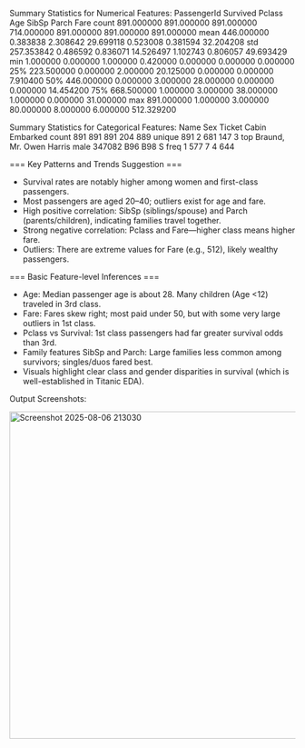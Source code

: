 Summary Statistics for Numerical Features:
       PassengerId    Survived      Pclass         Age       SibSp       Parch        Fare
count   891.000000  891.000000  891.000000  714.000000  891.000000  891.000000  891.000000
mean    446.000000    0.383838    2.308642   29.699118    0.523008    0.381594   32.204208
std     257.353842    0.486592    0.836071   14.526497    1.102743    0.806057   49.693429
min       1.000000    0.000000    1.000000    0.420000    0.000000    0.000000    0.000000
25%     223.500000    0.000000    2.000000   20.125000    0.000000    0.000000    7.910400
50%     446.000000    0.000000    3.000000   28.000000    0.000000    0.000000   14.454200
75%     668.500000    1.000000    3.000000   38.000000    1.000000    0.000000   31.000000
max     891.000000    1.000000    3.000000   80.000000    8.000000    6.000000  512.329200

Summary Statistics for Categorical Features:
                           Name   Sex  Ticket    Cabin Embarked
count                       891   891     891      204      889
unique                      891     2     681      147        3
top     Braund, Mr. Owen Harris  male  347082  B96 B98        S
freq                          1   577       7        4      644

=== Key Patterns and Trends Suggestion ===
- Survival rates are notably higher among women and first-class passengers.
- Most passengers are aged 20–40; outliers exist for age and fare.
- High positive correlation: SibSp (siblings/spouse) and Parch (parents/children), indicating families travel together.
- Strong negative correlation: Pclass and Fare—higher class means higher fare.
- Outliers: There are extreme values for Fare (e.g., 512), likely wealthy passengers.

=== Basic Feature-level Inferences ===
- Age: Median passenger age is about 28. Many children (Age <12) traveled in 3rd class.
- Fare: Fares skew right; most paid under 50, but with some very large outliers in 1st class.
- Pclass vs Survival: 1st class passengers had far greater survival odds than 3rd.
- Family features SibSp and Parch: Large families less common among survivors; singles/duos fared best.
- Visuals highlight clear class and gender disparities in survival (which is well-established in Titanic EDA).


Output Screenshots:

<img width="745" height="576" alt="Screenshot 2025-08-06 213030" src="https://github.com/user-attachments/assets/88787931-bc11-45ad-a655-8df6e7c755d1" />

